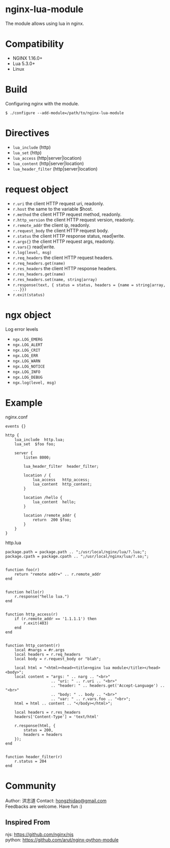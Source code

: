 # nginx-lua-module
The module allows using lua in nginx. 

Compatibility
=============

- NGINX 1.16.0+
- Lua 5.3.0+
- Linux

Build
=====

Configuring nginx with the module.

    $ ./configure --add-module=/path/to/nginx-lua-module
    
Directives
==========

- ``lua_include`` (http)
- ``lua_set`` (http)
- ``lua_access`` (http|server|location)
- ``lua_content`` (http|server|location)
- ``lua_header_filter`` (http|server|location)

request object
====
- ``r.uri`` the client HTTP request uri, readonly.
- ``r.host`` the same to the variable $host.
- ``r.method`` the client HTTP request method, readonly.
- ``r.http_version`` the client HTTP request version, readonly.
- ``r.remote_addr`` the client ip, readonly.
- ``r.request_body`` the client HTTP request body.
- ``r.status`` the client HTTP response status, read|write.
- ``r.args{}`` the client HTTP request args, readonly.
- ``r.vars{}`` read|write.
- ``r.log(level, msg)``
- ``r.req_headers`` the client HTTP request headers.
- ``r.req_headers.get(name)``
- ``r.res_headers`` the client HTTP response headers.
- ``r.res_headers.get(name)``
- ``r.res_headers.set(name, string|array)``
- ``r.response(text, { status = status, headers = {name = string|array, ...}})``
- ``r.exit(status)``

ngx object
==========
Log error levels  
- ``ngx.LOG_EMERG``
- ``ngx.LOG_ALERT``
- ``ngx.LOG_CRIT``
- ``ngx.LOG_ERR``
- ``ngx.LOG_WARN``
- ``ngx.LOG_NOTICE``
- ``ngx.LOG_INFO``
- ``ngx.LOG_DEBUG``
- ``ngx.log(level, msg)``


Example
=======

nginx.conf
```
events {}

http {
    lua_include  http.lua;
    lua_set  $foo foo;

    server {
        listen 8000;

        lua_header_filter  header_filter;

        location / {
            lua_access   http_access;
            lua_content  http_content;
        }

        location /hello {
            lua_content  hello;
        }

        location /remote_addr {
            return  200 $foo;
        }
    }
}
```

http.lua
```
package.path = package.path .. ";/usr/local/nginx/lua/?.lua;";
package.cpath = package.cpath .. ";/usr/local/nginx/lua/?.so;";


function foo(r)
    return "remote addr=" .. r.remote_addr
end


function hello(r)
    r.response("hello lua.")
end


function http_access(r)
    if (r.remote_addr == '1.1.1.1') then
        r.exit(403)
    end
end


function http_content(r)
    local #nargs = #r.args
    local headers = r.req_headers
    local body = r.request_body or "blah";

    local html = "<html><head><title>nginx lua module</title></head><body>";
    local content = "args: " .. narg .. "<br>"
                    .. "uri: " .. r.uri .. "<br>"
                    .. "header: " .. headers.get('Accept-Language') .. "<br>"
                    .. "body: " .. body .. "<br>"
                    .. "var: " .. r.vars.foo .. "<br>";
    html = html .. content .. "</body></html>";

    local headers = r.res_headers
    headers['Content-Type'] = 'text/html'

    r.response(html, {
        status = 200,
        headers = headers
    });
end


function header_filter(r)
    r.status = 204
end
```

Community
=========
Author: 洪志道
Contact: hongzhidao@gmail.com  
Feedbacks are welcome. Have fun :)

Inspired From
-------------
njs: https://github.com/nginx/njs  
python: https://github.com/arut/nginx-python-module
